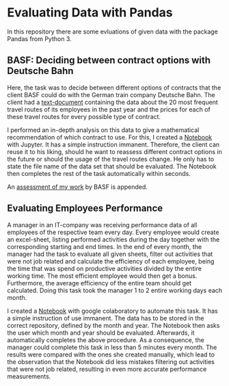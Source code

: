 # Evaluating Data with Pandas

In this repository there are some evluations of given data with the package Pandas from Python 3.

## BASF: Deciding between contract options with Deutsche Bahn

Here, the task was to decide between different options of contracts that the client BASF could do with the German train company Deutsche Bahn. The client had a [text-document](https://github.com/Dieguinho1612/Data_Evaluations_with_Pandas/blob/main/BASF_optimizing_contract_with_Deutsche_Bahn/DB_Daten_Can.txt) containing the data about the 20 most frequent travel routes of its employees in the past year and the prices for each of these travel routes for every possible type of contract.<br>

I performed an in-depth analysis on this data to give a mathematical recommendation of which contract to use. For this, I created a [Notebook](https://github.com/Dieguinho1612/Data_Evaluations_with_Pandas/blob/main/BASF_optimizing_contract_with_Deutsche_Bahn/DeutscheBahnContract.ipynb) with Jupyter. It has a simple instruction immanent. Therefore, the client can reuse it to his liking, should he want to reassess different contract options in the future or should the usage of the travel routes change. He only has to state the file name of the data set that should be evaluated. The Notebook then completes the rest of the task automatically within seconds.<br>

An [assessment of my work](https://github.com/Dieguinho1612/Data_Evaluations_with_Pandas/blob/main/BASF_optimizing_contract_with_Deutsche_Bahn/Reference_Mr.%20Diego%20Hitzges%20(Can).pdf) by BASF is appended.

## Evaluating Employees Performance

A manager in an IT-company was receiving performance data of all employees of the respective team every day. Every employee would create an excel-sheet, listing performed activities during the day together with the corresponding starting and end times. In the end of every month, the manager had the task to evaluate all given sheets, filter out activities that were not job related and calculate the efficiency of each employee, being the time that was spend on productive activities divided by the entire working time. The most efficient employee would then get a bonus. Furthermore, the average efficiency of the entire team should get calculated. Doing this task took the manager 1 to 2 entire working days each month.<br>

I created a  [Notebook](https://github.com/Dieguinho1612/Data_Evaluations_with_Pandas/blob/main/Performance_Evaluation_of_Employees/Performance_Evaluation.ipynb) with google colaboratory to automate this task. It has a simple instruction of use immanent. The data has to be stored in the correct repository, defined by the month and year. The Notebook then asks the user which month and year should be evaluated. Afterwards, it automatically completes the above procedure. As a consequence, the manager could complete this task in less than 5 minutes every month. The results were compared with the ones she created manually, which lead to the observation that the Notebook did less mistakes filtering out activities that were not job related, resulting in even more accurate performance measurements.
